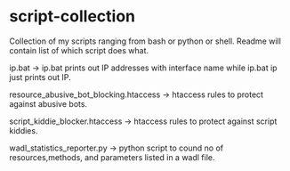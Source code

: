 script-collection
=================

Collection of my scripts ranging from bash or python or shell. 
Readme will contain list of which script does what.

ip.bat -> ip.bat prints out IP addresses with interface name while ip.bat ip just prints out IP.

resource_abusive_bot_blocking.htaccess -> htaccess rules to protect against abusive bots.

script_kiddie_blocker.htaccess -> htaccess rules to protect against script kiddies.

wadl_statistics_reporter.py -> python script to cound no of resources,methods, and parameters listed in a wadl file.
